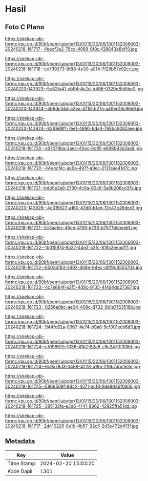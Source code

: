 # Hasil

## Foto C Plano

https://sirekap-obj-formc.kpu.go.id/90bf/pemilu/pdpr/13/01/15/20/06/1301152006003-20240218-161717--4becf3e2-76cc-4068-8f8c-f28843e8bf10.jpg

https://sirekap-obj-formc.kpu.go.id/90bf/pemilu/pdpr/13/01/15/20/06/1301152006003-20240218-161718--ce739373-8f88-4e30-a014-7f29b57e92cc.jpg

https://sirekap-obj-formc.kpu.go.id/90bf/pemilu/pdpr/13/01/15/20/06/1301152006003-20240220-143923--5c82fa41-cb94-4c2d-b496-0320e8fd5be0.jpg

https://sirekap-obj-formc.kpu.go.id/90bf/pemilu/pdpr/13/01/15/20/06/1301152006003-20240220-143924--4b6dc34d-a2ea-4716-b27e-a49ed16c96e0.jpg

https://sirekap-obj-formc.kpu.go.id/90bf/pemilu/pdpr/13/01/15/20/06/1301152006003-20240220-143924--8369d8f1-7ee1-4690-bda4-768bc9082aee.jpg

https://sirekap-obj-formc.kpu.go.id/90bf/pemilu/pdpr/13/01/15/20/06/1301152006003-20240218-161720--a67474ba-2aec-40ec-8c95-e669b93d2aa9.jpg

https://sirekap-obj-formc.kpu.go.id/90bf/pemilu/pdpr/13/01/15/20/06/1301152006003-20240218-161720--44e4cf4c-aa6a-497f-a9ec-2131aae41d7c.jpg

https://sirekap-obj-formc.kpu.go.id/90bf/pemilu/pdpr/13/01/15/20/06/1301152006003-20240218-161721--bdb5e2a9-2730-4c9a-90c8-5a8b208cc07a.jpg

https://sirekap-obj-formc.kpu.go.id/90bf/pemilu/pdpr/13/01/15/20/06/1301152006003-20240220-143926--4c315627-a160-43d0-b1ed-13c43b26dce3.jpg

https://sirekap-obj-formc.kpu.go.id/90bf/pemilu/pdpr/13/01/15/20/06/1301152006003-20240218-161721--2c3aafec-45ce-4109-b736-b7577dcbeeb1.jpg

https://sirekap-obj-formc.kpu.go.id/90bf/pemilu/pdpr/13/01/15/20/06/1301152006003-20240218-161722--1b015974-8a27-44e2-a3fc-819a2eead1f1.jpg

https://sirekap-obj-formc.kpu.go.id/90bf/pemilu/pdpr/13/01/15/20/06/1301152006003-20240218-161722--6503df93-3602-468e-84ec-d9f9d9503704.jpg

https://sirekap-obj-formc.kpu.go.id/90bf/pemilu/pdpr/13/01/15/20/06/1301152006003-20240218-161723--4c7e894f-a3f5-409c-9135-41494dd27387.jpg

https://sirekap-obj-formc.kpu.go.id/90bf/pemilu/pdpr/13/01/15/20/06/1301152006003-20240218-161723--0256a0bc-ae04-409c-8732-0b1e7163518b.jpg

https://sirekap-obj-formc.kpu.go.id/90bf/pemilu/pdpr/13/01/15/20/06/1301152006003-20240218-161724--944fc62a-0067-4e74-b9a8-9c1301ecb6d3.jpg

https://sirekap-obj-formc.kpu.go.id/90bf/pemilu/pdpr/13/01/15/20/06/1301152006003-20240218-161724--c5198675-1336-41b2-82a6-c9c2470f308d.jpg

https://sirekap-obj-formc.kpu.go.id/90bf/pemilu/pdpr/13/01/15/20/06/1301152006003-20240218-161724--6c9a78d3-0489-4228-a19b-219b7abc1e3e.jpg

https://sirekap-obj-formc.kpu.go.id/90bf/pemilu/pdpr/13/01/15/20/06/1301152006003-20240218-161725--5866508f-9842-4071-acf8-8de8d46f0d06.jpg

https://sirekap-obj-formc.kpu.go.id/90bf/pemilu/pdpr/13/01/15/20/06/1301152006003-20240218-161725--385132fa-e3d6-4141-8862-42825ffa51dd.jpg

https://sirekap-obj-formc.kpu.go.id/90bf/pemilu/pdpr/13/01/15/20/06/1301152006003-20240218-161717--2d410226-8e1b-4b57-92c5-2d3e472d413f.jpg


## Metadata

| Key        | Value               |
| ---------- | ------------------- |
| Time Stamp | 2024-02-20 15:03:20 |
| Kode Dapil | 1301                |



